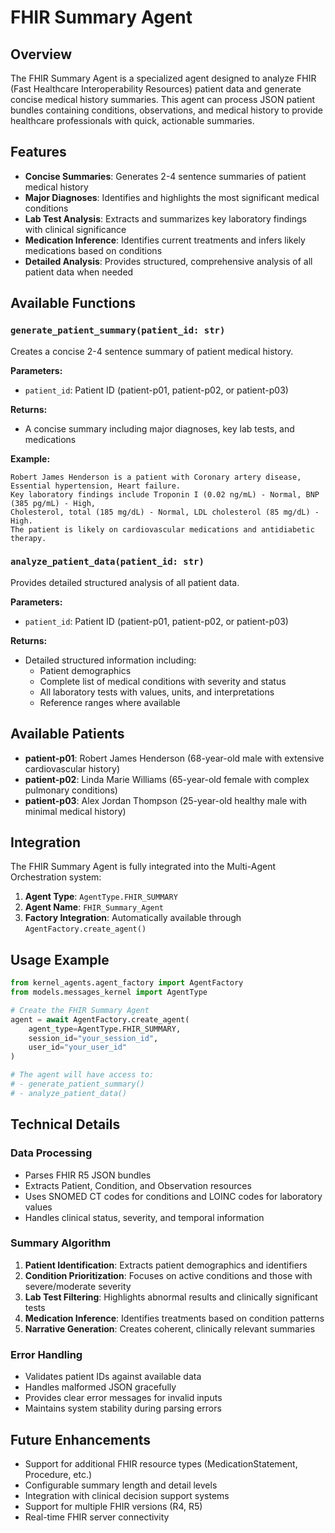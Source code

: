 # FHIR Summary Agent

## Overview

The FHIR Summary Agent is a specialized agent designed to analyze FHIR (Fast Healthcare Interoperability Resources) patient data and generate concise medical history summaries. This agent can process JSON patient bundles containing conditions, observations, and medical history to provide healthcare professionals with quick, actionable summaries.

## Features

- **Concise Summaries**: Generates 2-4 sentence summaries of patient medical history
- **Major Diagnoses**: Identifies and highlights the most significant medical conditions
- **Lab Test Analysis**: Extracts and summarizes key laboratory findings with clinical significance
- **Medication Inference**: Identifies current treatments and infers likely medications based on conditions
- **Detailed Analysis**: Provides structured, comprehensive analysis of all patient data when needed

## Available Functions

### `generate_patient_summary(patient_id: str)`
Creates a concise 2-4 sentence summary of patient medical history.

**Parameters:**
- `patient_id`: Patient ID (patient-p01, patient-p02, or patient-p03)

**Returns:**
- A concise summary including major diagnoses, key lab tests, and medications

**Example:**
```
Robert James Henderson is a patient with Coronary artery disease, Essential hypertension, Heart failure. 
Key laboratory findings include Troponin I (0.02 ng/mL) - Normal, BNP (385 pg/mL) - High, 
Cholesterol, total (185 mg/dL) - Normal, LDL cholesterol (85 mg/dL) - High. 
The patient is likely on cardiovascular medications and antidiabetic therapy.
```

### `analyze_patient_data(patient_id: str)`
Provides detailed structured analysis of all patient data.

**Parameters:**
- `patient_id`: Patient ID (patient-p01, patient-p02, or patient-p03)

**Returns:**
- Detailed structured information including:
  - Patient demographics
  - Complete list of medical conditions with severity and status
  - All laboratory tests with values, units, and interpretations
  - Reference ranges where available

## Available Patients

- **patient-p01**: Robert James Henderson (68-year-old male with extensive cardiovascular history)
- **patient-p02**: Linda Marie Williams (65-year-old female with complex pulmonary conditions)  
- **patient-p03**: Alex Jordan Thompson (25-year-old healthy male with minimal medical history)

## Integration

The FHIR Summary Agent is fully integrated into the Multi-Agent Orchestration system:

1. **Agent Type**: `AgentType.FHIR_SUMMARY`
2. **Agent Name**: `FHIR_Summary_Agent`
3. **Factory Integration**: Automatically available through `AgentFactory.create_agent()`

## Usage Example

```python
from kernel_agents.agent_factory import AgentFactory
from models.messages_kernel import AgentType

# Create the FHIR Summary Agent
agent = await AgentFactory.create_agent(
    agent_type=AgentType.FHIR_SUMMARY,
    session_id="your_session_id",
    user_id="your_user_id"
)

# The agent will have access to:
# - generate_patient_summary()
# - analyze_patient_data()
```

## Technical Details

### Data Processing
- Parses FHIR R5 JSON bundles
- Extracts Patient, Condition, and Observation resources
- Uses SNOMED CT codes for conditions and LOINC codes for laboratory values
- Handles clinical status, severity, and temporal information

### Summary Algorithm
1. **Patient Identification**: Extracts patient demographics and identifiers
2. **Condition Prioritization**: Focuses on active conditions and those with severe/moderate severity
3. **Lab Test Filtering**: Highlights abnormal results and clinically significant tests
4. **Medication Inference**: Identifies treatments based on condition patterns
5. **Narrative Generation**: Creates coherent, clinically relevant summaries

### Error Handling
- Validates patient IDs against available data
- Handles malformed JSON gracefully
- Provides clear error messages for invalid inputs
- Maintains system stability during parsing errors

## Future Enhancements

- Support for additional FHIR resource types (MedicationStatement, Procedure, etc.)
- Configurable summary length and detail levels
- Integration with clinical decision support systems
- Support for multiple FHIR versions (R4, R5)
- Real-time FHIR server connectivity